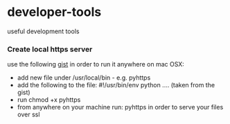 # developer-tools
useful development tools

### Create local https server
use the following [gist](https://gist.github.com/dergachev/7028596)
in order to run it anywhere on mac OSX:
 - add new file under /usr/local/bin - e.g. pyhttps
 - add the following to the file:
  #!/usr/bin/env python
  .... (taken from the gist)
 - run chmod +x pyhttps
 - from anywhere on your machine run: pyhttps in order to serve your files over ssl
